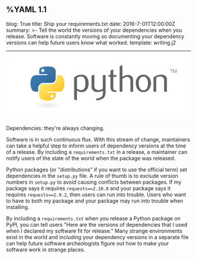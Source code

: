 %YAML 1.1
---
blog: True
title: Ship your requirements.txt
date: 2016-7-01T12:00:00Z
summary: >-
  Tell the world the versions of your dependencies when you release.
  Software is constantly moving so documenting your dependency versions
  can help future users know what worked.
template: writing.j2

---
<img class='book' src='python.png'>

Dependencies: they're always changing.

Software is in such continuous flux.
With this stream of change,
maintainers can take a helpful step
to inform users
of dependency versions
at the time of a release.
By including a `requirements.txt` in a release,
a maintainer can notify users
of the state of the world
when the package was released.

Python packages
(or "distributions" if you want to use the official term)
set dependencies
in the `setup.py` file.
A rule of thumb is to exclude version numbers
in `setup.py`
to avoid causing conflicts between packages.
If my package says it requires `requests==2.10.0`
and your package says it requires `requests==2.9.2`,
then users can run into trouble.
Users who want to have to both my package and your package
may run into trouble when installing.

By including a `requirements.txt`
when you release a Python package
on PyPI,
you can tell users
"Here are the versions of dependencies
that I used
when I declared my software fit for release."
Many strange environments exist in the world
and including your dependency versions
in a separate file
can help future software archeologists
figure out how to make your software work
in strange places.
